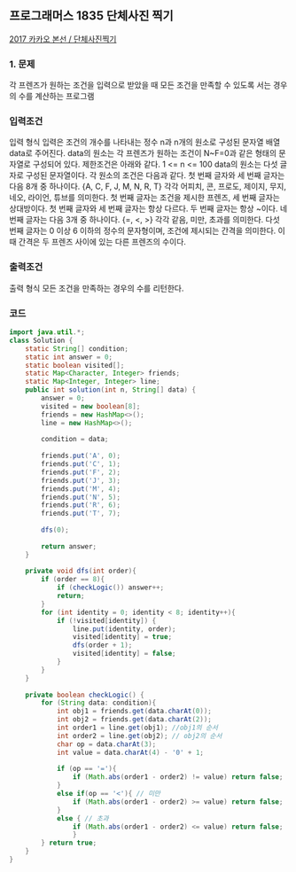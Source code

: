 ## 프로그래머스 1835 단체사진 찍기
[2017 카카오 본선 / 단체사진찍기](https://programmers.co.kr/learn/courses/30/lessons/1835?language=java)
### 1. 문제 
각 프렌즈가 원하는 조건을 입력으로 받았을 때 모든 조건을 만족할 수 있도록 서는 경우의 수를 계산하는 프로그램

### 입력조건 
입력 형식
입력은 조건의 개수를 나타내는 정수 n과 n개의 원소로 구성된 문자열 배열 data로 주어진다. data의 원소는 각 프렌즈가 원하는 조건이 N~F=0과 같은 형태의 문자열로 구성되어 있다. 제한조건은 아래와 같다.
1 <= n <= 100
data의 원소는 다섯 글자로 구성된 문자열이다. 각 원소의 조건은 다음과 같다.
첫 번째 글자와 세 번째 글자는 다음 8개 중 하나이다. {A, C, F, J, M, N, R, T} 각각 어피치, 콘, 프로도, 제이지, 무지, 네오, 라이언, 튜브를 의미한다. 첫 번째 글자는 조건을 제시한 프렌즈, 세 번째 글자는 상대방이다. 첫 번째 글자와 세 번째 글자는 항상 다르다.
두 번째 글자는 항상 ~이다.
네 번째 글자는 다음 3개 중 하나이다. {=, <, >} 각각 같음, 미만, 초과를 의미한다.
다섯 번째 글자는 0 이상 6 이하의 정수의 문자형이며, 조건에 제시되는 간격을 의미한다. 이때 간격은 두 프렌즈 사이에 있는 다른 프렌즈의 수이다.


### 출력조건 
출력 형식
모든 조건을 만족하는 경우의 수를 리턴한다.


### 코드 

``` java
import java.util.*;
class Solution {
    static String[] condition;
    static int answer = 0;
    static boolean visited[];
    static Map<Character, Integer> friends;
    static Map<Integer, Integer> line;
    public int solution(int n, String[] data) {
        answer = 0;
        visited = new boolean[8];
        friends = new HashMap<>();
        line = new HashMap<>();
        
        condition = data;
        
        friends.put('A', 0);
        friends.put('C', 1);
        friends.put('F', 2);
        friends.put('J', 3);
        friends.put('M', 4);
        friends.put('N', 5);
        friends.put('R', 6);
        friends.put('T', 7);
        
        dfs(0);
        
        return answer;
    }
    
    private void dfs(int order){
        if (order == 8){
            if (checkLogic()) answer++;
            return;
        }
        for (int identity = 0; identity < 8; identity++){
            if (!visited[identity]) {
                line.put(identity, order);
                visited[identity] = true;
                dfs(order + 1);
                visited[identity] = false;
            }
        }
    }
    
    private boolean checkLogic() {
        for (String data: condition){
            int obj1 = friends.get(data.charAt(0));
            int obj2 = friends.get(data.charAt(2));
            int order1 = line.get(obj1); //obj1의 순서
            int order2 = line.get(obj2); // obj2의 순서
            char op = data.charAt(3);
            int value = data.charAt(4) - '0' + 1;
            
            if (op == '='){
                if (Math.abs(order1 - order2) != value) return false;
            }
            else if(op == '<'){ // 미만
                if (Math.abs(order1 - order2) >= value) return false;
            }
            else { // 초과
                if (Math.abs(order1 - order2) <= value) return false;
                }
        } return true;
    } 
}


```
